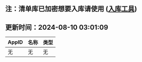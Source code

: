 ## 注：清单库已加密想要入库请使用 ([入库工具](https://github.com/BlankTMing/ManifestAutoUpdate/releases))

## 更新时间：2024-08-10 03:01:09
| AppID | 名称 | 类型  |
| :-------------------- | :----------------------------- | :----------- |
| 无 | 无 | 无 |
